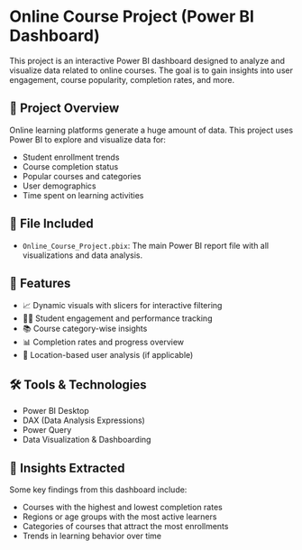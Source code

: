 #  Online Course Project (Power BI Dashboard)
This project is an interactive Power BI dashboard designed to analyze and visualize data related to online courses. The goal is to gain insights into user engagement, course popularity, completion rates, and more.

## 🚀 Project Overview
Online learning platforms generate a huge amount of data. This project uses Power BI to explore and visualize data for:
- Student enrollment trends
- Course completion status
- Popular courses and categories
- User demographics
- Time spent on learning activities

## 📁 File Included
- `Online_Course_Project.pbix`: The main Power BI report file with all visualizations and data analysis.

## 📌 Features
- 📈 Dynamic visuals with slicers for interactive filtering
- 🧑‍🎓 Student engagement and performance tracking
- 📚 Course category-wise insights
- 📊 Completion rates and progress overview
- 📍 Location-based user analysis (if applicable)

## 🛠 Tools & Technologies
- Power BI Desktop
- DAX (Data Analysis Expressions)
- Power Query
- Data Visualization & Dashboarding

## 🧠 Insights Extracted

Some key findings from this dashboard include:

- Courses with the highest and lowest completion rates
- Regions or age groups with the most active learners
- Categories of courses that attract the most enrollments
- Trends in learning behavior over time
